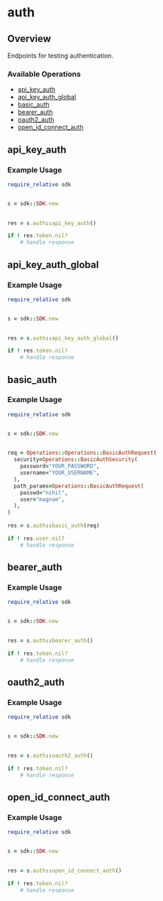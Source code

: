 # auth

## Overview

Endpoints for testing authentication.

### Available Operations

* [api_key_auth](#api_key_auth)
* [api_key_auth_global](#api_key_auth_global)
* [basic_auth](#basic_auth)
* [bearer_auth](#bearer_auth)
* [oauth2_auth](#oauth2_auth)
* [open_id_connect_auth](#open_id_connect_auth)

## api_key_auth

### Example Usage

```ruby
require_relative sdk


s = sdk::SDK.new

    
res = s.auth::api_key_auth()

if ! res.token.nil?
    # handle response

```

## api_key_auth_global

### Example Usage

```ruby
require_relative sdk


s = sdk::SDK.new

    
res = s.auth::api_key_auth_global()

if ! res.token.nil?
    # handle response

```

## basic_auth

### Example Usage

```ruby
require_relative sdk


s = sdk::SDK.new

   
req = Operations::Operations::BasicAuthRequest(
  security=Operations::BasicAuthSecurity(
    password="YOUR_PASSWORD",
    username="YOUR_USERNAME",
  ),
  path_params=Operations::BasicAuthRequest(
    passwd="nihil",
    user="magnam",
  ),
)
    
res = s.auth::basic_auth(req)

if ! res.user.nil?
    # handle response

```

## bearer_auth

### Example Usage

```ruby
require_relative sdk


s = sdk::SDK.new

    
res = s.auth::bearer_auth()

if ! res.token.nil?
    # handle response

```

## oauth2_auth

### Example Usage

```ruby
require_relative sdk


s = sdk::SDK.new

    
res = s.auth::oauth2_auth()

if ! res.token.nil?
    # handle response

```

## open_id_connect_auth

### Example Usage

```ruby
require_relative sdk


s = sdk::SDK.new

    
res = s.auth::open_id_connect_auth()

if ! res.token.nil?
    # handle response

```
